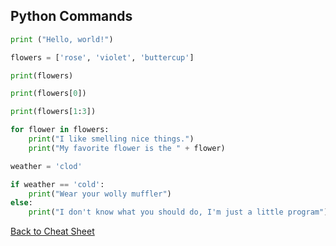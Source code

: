 ## Python Commands


```python
print ("Hello, world!")
```
```python
flowers = ['rose', 'violet', 'buttercup']
```
```python
print(flowers)
```
```python
print(flowers[0])
```
```python
print(flowers[1:3])
```
```python
for flower in flowers:
    print("I like smelling nice things.")
    print("My favorite flower is the " + flower)
```
```python
weather = 'clod'

if weather == 'cold':
    print("Wear your wolly muffler")
else:
    print("I don't know what you should do, I'm just a little program")
```


[Back to Cheat Sheet](cheat_sheet.md)